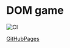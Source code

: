 # DOM game

![CI](https://github.com/VasilevDenis/dom_game/actions/workflows/main.yml/badge.svg)

[GitHubPages](https://vasilevdenis.github.io/dom_game/)